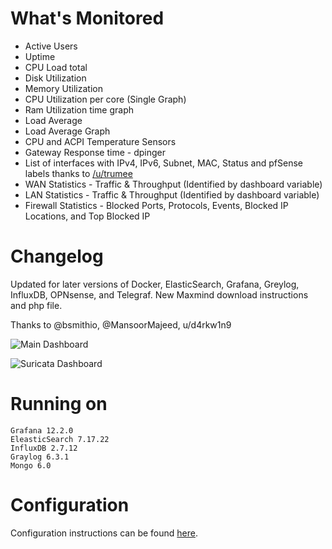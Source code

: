 # What's Monitored
- Active Users
- Uptime
- CPU Load total
- Disk Utilization
- Memory Utilization
- CPU Utilization per core (Single Graph)
- Ram Utilization time graph
- Load Average
- Load Average Graph
- CPU and ACPI Temperature Sensors
- Gateway Response time - dpinger
- List of interfaces with IPv4, IPv6, Subnet, MAC, Status and pfSense labels thanks to [/u/trumee](https://www.reddit.com/r/PFSENSE/comments/fsss8r/additional_grafana_dashboard/fmal0t6/)
- WAN Statistics - Traffic & Throughput (Identified by dashboard variable)
- LAN Statistics - Traffic & Throughput (Identified by dashboard variable)
- Firewall Statistics - Blocked Ports, Protocols, Events, Blocked IP Locations, and Top Blocked IP
# Changelog

Updated for later versions of Docker, ElasticSearch, Grafana, Greylog, InfluxDB, OPNsense, and Telegraf. New Maxmind download instructions and php file.

Thanks to @bsmithio, @MansoorMajeed, u/d4rkw1n9

![Main Dashboard](Grafana-OPNsense.png)

![Suricata Dashboard](Grafana-OPNsense-Suricata.png)

# Running on

    Grafana 12.2.0
    EleasticSearch 7.17.22
    InfluxDB 2.7.12
    Graylog 6.3.1
    Mongo 6.0


# Configuration
Configuration instructions can be found [here](./configure.md).
